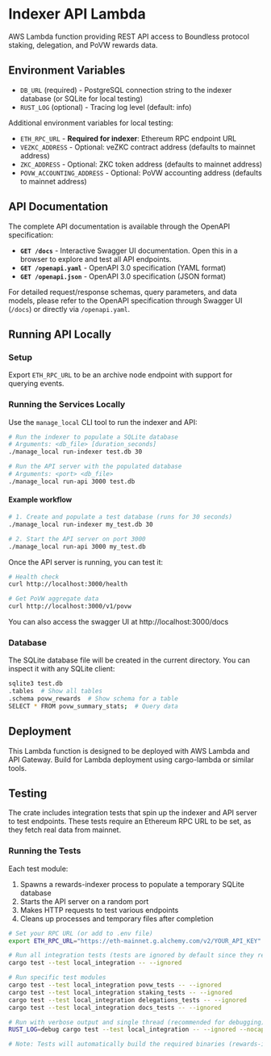 # Indexer API Lambda

AWS Lambda function providing REST API access to Boundless protocol staking, delegation, and PoVW rewards data.

## Environment Variables

- `DB_URL` (required) - PostgreSQL connection string to the indexer database (or SQLite for local testing)
- `RUST_LOG` (optional) - Tracing log level (default: info)

Additional environment variables for local testing:
- `ETH_RPC_URL` - **Required for indexer**: Ethereum RPC endpoint URL
- `VEZKC_ADDRESS` - Optional: veZKC contract address (defaults to mainnet address)
- `ZKC_ADDRESS` - Optional: ZKC token address (defaults to mainnet address)
- `POVW_ACCOUNTING_ADDRESS` - Optional: PoVW accounting address (defaults to mainnet address)

## API Documentation

The complete API documentation is available through the OpenAPI specification:

- **`GET /docs`** - Interactive Swagger UI documentation. Open this in a browser to explore and test all API endpoints.
- **`GET /openapi.yaml`** - OpenAPI 3.0 specification (YAML format)
- **`GET /openapi.json`** - OpenAPI 3.0 specification (JSON format)

For detailed request/response schemas, query parameters, and data models, please refer to the OpenAPI specification through Swagger UI (`/docs`) or directly via `/openapi.yaml`.

## Running API Locally

### Setup

Export `ETH_RPC_URL` to be an archive node endpoint with support for querying events.

### Running the Services Locally

Use the `manage_local` CLI tool to run the indexer and API:

```bash
# Run the indexer to populate a SQLite database
# Arguments: <db_file> [duration_seconds]
./manage_local run-indexer test.db 30

# Run the API server with the populated database
# Arguments: <port> <db_file>
./manage_local run-api 3000 test.db
```

#### Example workflow

```bash
# 1. Create and populate a test database (runs for 30 seconds)
./manage_local run-indexer my_test.db 30

# 2. Start the API server on port 3000
./manage_local run-api 3000 my_test.db
```

Once the API server is running, you can test it:

```bash
# Health check
curl http://localhost:3000/health

# Get PoVW aggregate data
curl http://localhost:3000/v1/povw
```

You can also access the swagger UI at http://localhost:3000/docs

### Database

The SQLite database file will be created in the current directory. You can inspect it with any SQLite client:

```bash
sqlite3 test.db
.tables  # Show all tables
.schema povw_rewards  # Show schema for a table
SELECT * FROM povw_summary_stats;  # Query data
```

## Deployment

This Lambda function is designed to be deployed with AWS Lambda and API Gateway.
Build for Lambda deployment using cargo-lambda or similar tools.

## Testing

The crate includes integration tests that spin up the indexer and API server to test endpoints. These tests require an Ethereum RPC URL to be set, as they fetch real data from mainnet.

### Running the Tests
Each test module:
1. Spawns a rewards-indexer process to populate a temporary SQLite database
2. Starts the API server on a random port
3. Makes HTTP requests to test various endpoints
4. Cleans up processes and temporary files after completion

```bash
# Set your RPC URL (or add to .env file)
export ETH_RPC_URL="https://eth-mainnet.g.alchemy.com/v2/YOUR_API_KEY"

# Run all integration tests (tests are ignored by default since they require RPC)
cargo test --test local_integration -- --ignored

# Run specific test modules
cargo test --test local_integration povw_tests -- --ignored
cargo test --test local_integration staking_tests -- --ignored
cargo test --test local_integration delegations_tests -- --ignored
cargo test --test local_integration docs_tests -- --ignored

# Run with verbose output and single thread (recommended for debugging)
RUST_LOG=debug cargo test --test local_integration -- --ignored --nocapture --test-threads=1

# Note: Tests will automatically build the required binaries (rewards-indexer and local-server)
```